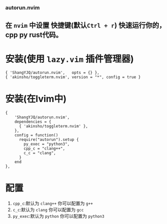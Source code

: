 ### autorun.nvim

## 在 `nvim` 中设置 快捷键(默认`Ctrl + r`) 快速运行你的，cpp py rust代码。

# 安装(使用 `lazy.vim` 插件管理器)

    { 'ShangYJQ/autorun.nvim',   opts = {} },
    { 'akinsho/toggleterm.nvim', version = "*", config = true }

# 安装(在lvim中)

    {
        'ShangYJQ/autorun.nvim',
        dependencies = {
          { 'akinsho/toggleterm.nvim' },
        },
        config = function()
          require("autorun").setup {
            py_exec = "python3",
            cpp_c = "clang++",
            c_c = "clang",
          }
        end
    },

# 配置

1. `cpp_c`:默认为 `clang++` 你可以配置为 `g++`
2. `c_c`:默认为 `clang` 你可以配置为 `gcc`
3. `py_exec`:默认为 `python` 你可以配置为 `python3`
